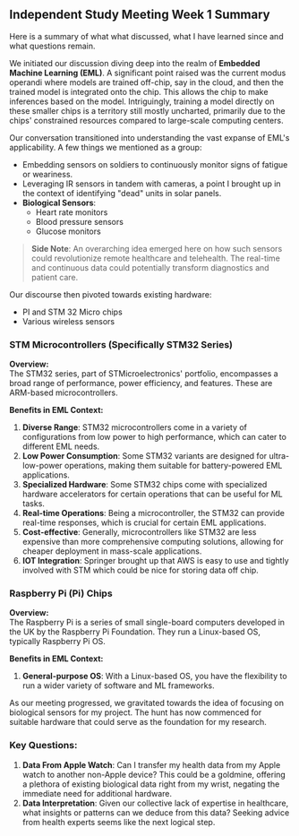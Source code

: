 ## Independent Study Meeting Week 1 Summary

Here is a summary of what what discussed, what I have learned since and what questions remain.

We initiated our discussion diving deep into the realm of **Embedded Machine Learning (EML)**. A significant point raised was the current modus operandi where models are trained off-chip, say in the cloud, and then the trained model is integrated onto the chip. This allows the chip to make inferences based on the model. Intriguingly, training a model directly on these smaller chips is a territory still mostly uncharted, primarily due to the chips' constrained resources compared to large-scale computing centers.

Our conversation transitioned into understanding the vast expanse of EML's applicability. A few things we mentioned as a group:
- Embedding sensors on soldiers to continuously monitor signs of fatigue or weariness.
- Leveraging IR sensors in tandem with cameras, a point I brought up in the context of identifying "dead" units in solar panels.
- **Biological Sensors**:
  - Heart rate monitors
  - Blood pressure sensors
  - Glucose monitors

> **Side Note**: An overarching idea emerged here on how such sensors could revolutionize remote healthcare and telehealth. The real-time and continuous data could potentially transform diagnostics and patient care.

Our discourse then pivoted towards existing hardware:
- PI and STM 32 Micro chips 
- Various wireless sensors

### STM Microcontrollers (Specifically STM32 Series)

**Overview:**  
The STM32 series, part of STMicroelectronics' portfolio, encompasses a broad range of performance, power efficiency, and features. These are ARM-based microcontrollers.

**Benefits in EML Context:**  
1. **Diverse Range**: STM32 microcontrollers come in a variety of configurations from low power to high performance, which can cater to different EML needs.
2. **Low Power Consumption**: Some STM32 variants are designed for ultra-low-power operations, making them suitable for battery-powered EML applications.
3. **Specialized Hardware**: Some STM32 chips come with specialized hardware accelerators for certain operations that can be useful for ML tasks.
4. **Real-time Operations**: Being a microcontroller, the STM32 can provide real-time responses, which is crucial for certain EML applications.
5. **Cost-effective**: Generally, microcontrollers like STM32 are less expensive than more comprehensive computing solutions, allowing for cheaper deployment in mass-scale applications.
6. **IOT Integration**: Springer brought up that AWS is easy to use and tightly involved with STM which could be nice for storing data off chip.
### Raspberry Pi (Pi) Chips

**Overview:**  
The Raspberry Pi is a series of small single-board computers developed in the UK by the Raspberry Pi Foundation. They run a Linux-based OS, typically Raspberry Pi OS.

**Benefits in EML Context:**  
1. **General-purpose OS**: With a Linux-based OS, you have the flexibility to run a wider variety of software and ML frameworks.


As our meeting progressed, we gravitated towards the idea of focusing on biological sensors for my project. The hunt has now commenced for suitable hardware that could serve as the foundation for my research.

### Key Questions:
1. **Data From Apple Watch**: Can I transfer my health data from my Apple watch to another non-Apple device? This could be a goldmine, offering a plethora of existing biological data right from my wrist, negating the immediate need for additional hardware.
2. **Data Interpretation**: Given our collective lack of expertise in healthcare, what insights or patterns can we deduce from this data? Seeking advice from health experts seems like the next logical step.

